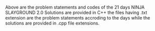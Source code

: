 Above are the problem statements and codes of the 21 days NINJA SLAYGROUND 2.0 
Solutions are provided in C++
the files having .txt extension are the problem statements accroding to the days while the solutions are provided in .cpp file extensions.
